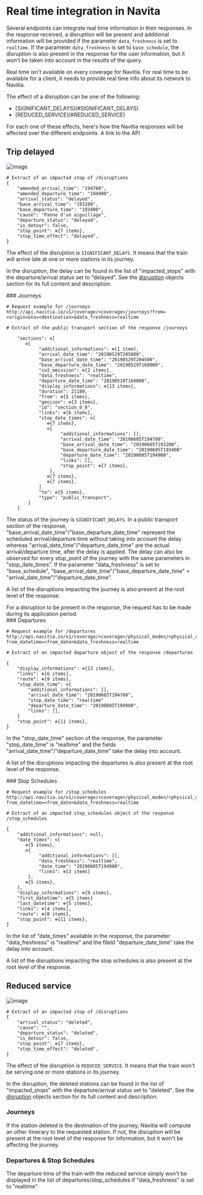 <a name="realtime"></a> Real time integration in Navita
===============================================

Several endpoints can integrate real time information in their responses. In the response received, a disruption will be present and additional information will be provided if the parameter `data_freshness` is set to `realtime`. If the parameter `data_freshness` is set to `base_schedule`, the disruption is also present in the response for the user information, but it won't be taken into account in the results of the query.

<aside class="warning">
Real time isn't available on every coverage for Navitia. For real time to be available for a client, it needs to provide real time info about its network to Navitia.
</aside>

The effect of a disruption can be one of the following:
<ul>
	<li>[SIGNIFICANT_DELAYS](#SIGNIFICANT_DELAYS)</li>
	<li>[REDUCED_SERVICE](#REDUCED_SERVICE)</li>
</ul>

For each one of these effects, here's how the Navitia responses will be affected over the different endpoints. A link to the API


## <a name="SIGNIFICANT_DELAYS"></a>Trip delayed

![image](delay.png)

``` shell
# Extract of an impacted stop of /disruptions
{
    "amended_arrival_time": "194700",
    "amended_departure_time": "194900",
    "arrival_status": "delayed",
    "base_arrival_time": "193200",
    "base_departure_time": "193400",
    "cause": "Panne d'un aiguillage",
    "departure_status": "delayed",
    "is_detour": false,
    "stop_point": ⊕{7 items},
    "stop_time_effect": "delayed",
}
```
The effect of the disruption is `SIGNIFICANT_DELAYS`. It means that the train will arrive late at one or more stations in its journey.

In the disruption, the delay can be found in the list of "impacted_stops" with the departure/arrival status set to "delayed". See the [disruption](#disruption) objects section for its full content and description.

<div></div>
### Journeys

``` shell
# Request example for /journeys
http://api.navitia.io/v1/coverage/<coverage>/journeys?from=<origin>&to=<destination>&data_freshness=realtime
```

``` shell
# Extract of the public transport section of the response /journeys

    "sections": ⊖[
       ⊖{
            "additional_informations": ⊕[1 item],
            "arrival_date_time": "20190529T205000",
            "base_arrival_date_time": "20190529T204500",
            "base_departure_date_time": "20190529T160000",
            "co2_emission": ⊕{2 items},
            "data_freshness": "realtime",
            "departure_date_time": "20190529T160000",
            "display_informations": ⊕{13 items},
            "duration": 21180,
            "from": ⊕{5 items},
            "geojson": ⊕{3 items},
            "id": "section_0_0",
            "links": ⊕[6 items],
            "stop_date_times": ⊖[
               ⊕{7 items},
               ⊖{
                    "additional_informations": [],
                    "arrival_date_time": "20190605T194700",
                    "base_arrival_date_time": "20190605T193200",
                    "base_departure_date_time": "20190605T193400"
                    "departure_date_time": "20190605T194900",
                    "links": [],
                    "stop_point": ⊕{7 items},
                },
               ⊕{7 items},
               ⊕{7 items},
            ]
            "to": ⊕{5 items},
            "type": "public_transport",
        }
    ]
```


The status of the journey is `SIGNIFICANT_DELAYS`. In a public transport section of the response, "base_arrival_date_time"/"base_departure_date_time" represent the scheduled arrival/departure time without taking into account the delay whereas "arrival_date_time"/"departure_date_time" are the actual arrival/departure time, after the delay is applied. The delay can also be observed for every stop_point of the journey with the same parameters in "stop_date_times".
If the parameter "data_freshness" is set to "base_schedule",  "base_arrival_date_time"/"base_departure_date_time" = "arrival_date_time"/"departure_date_time".

A list of the disruptions impacting the journey is also present at the root level of the response.

<aside class="notice">
For a disruption to be present in the response, the request has to be made during its application period.
</aside>

<div></div>
### Departures

``` shell
# Request example for /departures
http://api.navitia.io/v1/coverage/<coverage>/physical_modes/<physical_mode>/stop_points/<stop_point>/departures?from_datetime=<from_date>&data_freshness=realtime
```

``` shell
# Extract of an impacted departure object of the response /departures

{
    "display_informations": ⊕{13 items},
    "links": ⊕[6 items],
    "route": ⊕{9 items},
    "stop_date_time": ⊖{
        "additional_informations": [],
        "arrival_date_time": "20190605T194700",
        "stop_date_time": "realtime"
        "departure_date_time": "20190605T194900",
        "links": [],
    }
    "stop_point": ⊕{11 items},
}
```

In the "stop_date_time" section of the response, the parameter "stop_date_time" is "realtime" and the fields "arrival_date_time"/"departure_date_time" take the delay into account.

A list of the disruptions impacting the departures is also present at the root level of the response.

<div></div>
### Stop Schedules

``` shell
# Request example for /stop_schedules
http://api.navitia.io/v1/coverage/<coverage>/physical_modes/<physical_mode>/lines/<line>/stop_points/<stop_point>/stop_schedules?from_datetime=<from_date>&data_freshness=realtime
```

``` shell
# Extract of an impacted stop_schedules object of the response /stop_schedules

{
    "additional_informations": null,
    "date_times": ⊖[
       ⊕{5 items},
       ⊖{
            "additional_informations": [],
            "data_freshness": "realtime",
            "date_time": "20190605T194900",
            "links": ⊕[2 items]
        },
       ⊕{5 items},
    ],
    "display_informations": ⊕{9 items},
    "first_datetime": ⊕{5 items}
    "last_datetime": ⊕{5 items},
    "links": ⊕[4 items],
    "route": ⊕{8 items},
    "stop_point": ⊕{11 items},
}
```

In the list of "date_times" available in the response, the parameter "data_freshness" is "realtime" and the fileld "departure_date_time" take the delay into account.

A list of the disruptions impacting the stop schedules is also present at the root level of the response.

## <a name="REDUCED_SERVICE"></a>Reduced service

![image](reduced_service.png)

``` shell
# Extract of an impacted stop of /disruptions
{
    "arrival_status": "deleted",
    "cause": "",
    "departure_status": "deleted",
    "is_detour": false,
    "stop_point": ⊕{7 items},
    "stop_time_effect": "deleted",
}
```
The effect of the disruption is `REDUCED_SERVICE`. It means that the train won't be serving one or more stations in its journey.

In the disruption, the deleted stations can be found in the list of "impacted_stops" with the departure/arrival status set to "deleted". See the [disruption](#disruption) objects section for its full content and description.

### Journeys

If the station deleted is the destination of the journey, Navitia will compute an other itinerary to the requested station. If not, the disruption will be present at the root level of the response for information, but it won't be affecting the journey.

### Departures & Stop Schedules

The departure time of the train with the reduced service simply won't be displayed in the list of departures/stop_schedules if "data_freshness" is set to "realtime".
